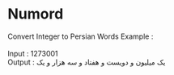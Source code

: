 # Numord
Convert Integer to Persian Words
Example :<br>
<br>Input : 1273001
<br>Output : یک میلیون و دویست و هفتاد و سه هزار و یک
